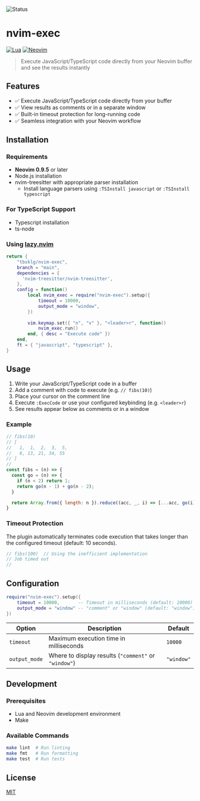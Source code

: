 ![Status](https://github.com/github/docs/actions/workflows/test.yml/badge.svg)

# nvim-exec

[![Lua](https://img.shields.io/badge/Lua-blue.svg?style=for-the-badge&logo=lua)](http://www.lua.org)
[![Neovim](https://img.shields.io/badge/Neovim%200.9.5+-green.svg?style=for-the-badge&logo=neovim)](https://neovim.io)

> Execute JavaScript/TypeScript code directly from your Neovim buffer and see the results instantly

## Features

- ✅ Execute JavaScript/TypeScript code directly from your buffer
- ✅ View results as comments or in a separate window
- ✅ Built-in timeout protection for long-running code
- ✅ Seamless integration with your Neovim workflow

## Installation

### Requirements

- **Neovim 0.9.5** or later
- Node.js installation
- nvim-treesitter with appropriate parser installation
  - Install language parsers using `:TSInstall javascript` or `:TSInstall typescript`

### For TypeScript Support

- Typescript installation
- ts-node

### Using [lazy.nvim](https://github.com/folke/lazy.nvim)

```lua
return {
    "tbsklg/nvim-exec",
    branch = "main",
    dependencies = {
      'nvim-treesitter/nvim-treesitter',
    },
    config = function()
        local nvim_exec = require("nvim-exec").setup({
            timeout = 10000,
            output_mode = "window",
        })
    
        vim.keymap.set({ "n", "v" }, "<leader>r", function()
            nvim_exec.run()
        end, { desc = "Execute code" })
    end,
    ft = { "javascript", "typescript" },
}
```

## Usage

1. Write your JavaScript/TypeScript code in a buffer
2. Add a comment with code to execute (e.g. `// fibs(10)`)
3. Place your cursor on the comment line
4. Execute `:ExecCode` or use your configured keybinding (e.g. `<leader>r`)
5. See results appear below as comments or in a window

### Example

```javascript
// fibs(10)
// [
//   1,  1,  2,  3,  5,
//   8, 13, 21, 34, 55
// ]
// 
const fibs = (n) => {
  const go = (n) => {
    if (n < 2) return 1;
    return go(n - 1) + go(n - 2);
  }

  return Array.from({ length: n }).reduce((acc, _, i) => [...acc, go(i)], []);
}
```

### Timeout Protection

The plugin automatically terminates code execution that takes longer than the configured timeout (default: 10 seconds).

```javascript
// fibs(100)  // Using the inefficient implementation
// Job timed out
//
```

## Configuration

```lua
require("nvim-exec").setup({
    timeout = 10000,       -- Timeout in milliseconds (default: 10000)
    output_mode = "window" -- "comment" or "window" (default: "window")
})
```

| Option | Description | Default |
|--------|-------------|---------|
| `timeout` | Maximum execution time in milliseconds | `10000` |
| `output_mode` | Where to display results (`"comment"` or `"window"`) | `"window"` |

## Development

### Prerequisites

- Lua and Neovim development environment
- Make

### Available Commands

```bash
make lint  # Run linting
make fmt   # Run formatting
make test  # Run tests
```

## License

[MIT](LICENSE)
